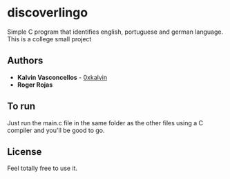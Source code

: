 # discoverlingo
Simple C program that identifies english, portuguese and german language. This is a college small project

## Authors

* **Kalvin Vasconcellos** - [0xkalvin](https://github.com/0xkalvin)
* **Roger Rojas** 

## To run

Just run the main.c file in the same folder as the other files using a C compiler and you'll be good to go.

## License

Feel totally free to use it.


